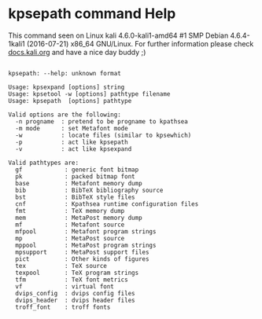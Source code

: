 # kpsepath command Help
 
 This command seen on Linux kali 4.6.0-kali1-amd64 #1 SMP Debian 4.6.4-1kali1 (2016-07-21) x86_64 GNU/Linux. For further information please check [docs.kali.org](docs.kali.org) and have a nice day buddy ;) 

~~~

kpsepath: --help: unknown format

Usage: kpsexpand [options] string
Usage: kpsetool -w [options] pathtype filename
Usage: kpsepath  [options] pathtype

Valid options are the following:
  -n progname  : pretend to be progname to kpathsea
  -m mode      : set Metafont mode
  -w           : locate files (similar to kpsewhich)
  -p           : act like kpsepath
  -v           : act like kpsexpand

Valid pathtypes are:
  gf            : generic font bitmap
  pk            : packed bitmap font
  base          : Metafont memory dump
  bib           : BibTeX bibliography source
  bst           : BibTeX style files
  cnf           : Kpathsea runtime configuration files
  fmt           : TeX memory dump
  mem           : MetaPost memory dump
  mf            : Metafont source
  mfpool        : Metafont program strings
  mp            : MetaPost source
  mppool        : MetaPost program strings
  mpsupport     : MetaPost support files
  pict          : Other kinds of figures
  tex           : TeX source
  texpool       : TeX program strings
  tfm           : TeX font metrics
  vf            : virtual font
  dvips_config  : dvips config files
  dvips_header  : dvips header files
  troff_font    : troff fonts


~~~
